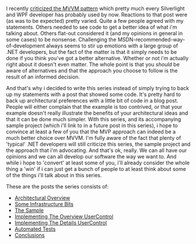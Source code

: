 I recently [criticized the MVVM pattern](/blog/2010/07/the-mvvm-pattern-is-highly-overrated/) which pretty much every Silverlight and WPF developer has probably used by now.  Reactions to that post were (as was to be expected) pretty varied.  Quite a few people agreed with my statements.  Others needed to see code to get a better idea of what i'm talking about.  Others flat-out considered it (and my opinions in general in some cases) to be nonsense.  Challenging the MSDN-recommended-way-of-development always seems to stir up emotions with a large group of .NET developers, but the fact of the matter is that it simply needs to be done if you think you've got a better alternative. Whether or not i'm actually right about it doesn't even matter.  The whole point is that you *should* be aware of alternatives and that the approach you choose to follow is the result of an informed decision.

And that's why i decided to write this series instead of simply trying to back up my statements with a post that showed some code.  It's pretty hard to back up architectural preferences with a little bit of code in a blog post.  People will either complain that the example is too contrived, or that your example doesn't really illustrate the benefits of your architectural ideas and that it can be done much simpler.  With this series, and its accompanying sample project (which i'll link to in a future post in this series), i hope to convince at least a few of you that the MVP approach can indeed be a much better choice over MVVM.  I'm fully aware of the fact that plenty of 'typical' .NET developers will still criticize this series, the sample project and the approach that i'm advocating.  And that's ok, really.  We can all have our opinions and we can all develop our software the way we want to. And while i hope to 'convert' at least some of you, i'll already consider the whole thing a 'win' if i can just get a bunch of people to at least think about some of the things i'll talk about in this series.  

These are the posts the series consists of:

- [Architectural Overview](/blog/2010/08/mvp-in-silverlightwpf-architectural-overview)
- [Some Infrastructure Bits](/blog/2010/08/mvp-in-silverlightwpf-some-infrastructure-bits/)
- [The Sample](/blog/2010/08/mvp-in-silverlightwpf-the-sample/)
- [Implementing The Overview UserControl](/blog/2010/08/mvp-in-silverlightwpf-implementing-the-overview-usercontrol/)
- [Implementing The Details UserControl](/blog/2010/08/mvp-in-silverlightwpf-implementing-the-details-usercontrol/)
- [Automated Tests](/blog/2010/08/mvp-in-silverlightwpf-series-automated-tests/)
- [Conclusions](/blog/2010/08/mvp-in-silverlightwpf-conclusions/)
